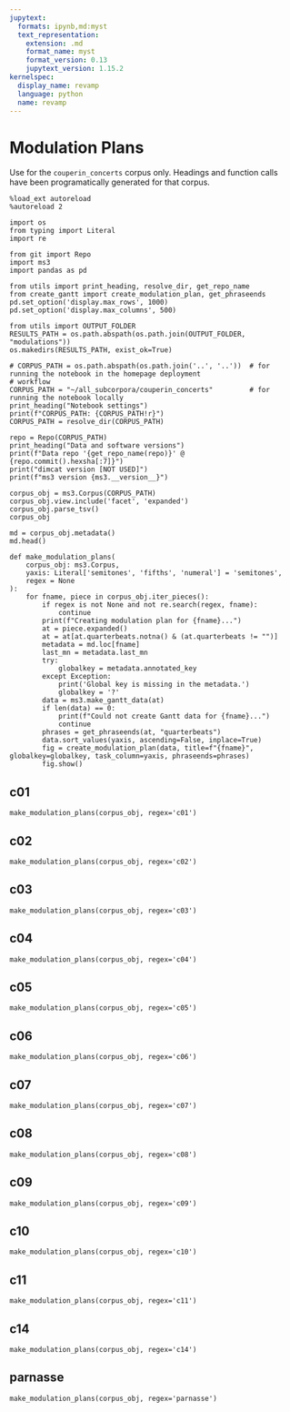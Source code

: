 ```yaml
---
jupytext:
  formats: ipynb,md:myst
  text_representation:
    extension: .md
    format_name: myst
    format_version: 0.13
    jupytext_version: 1.15.2
kernelspec:
  display_name: revamp
  language: python
  name: revamp
---
```


# Modulation Plans

Use for the `couperin_concerts` corpus only. Headings and function calls have been programatically generated for that
corpus.

```{code-cell} ipython3
%load_ext autoreload
%autoreload 2

import os
from typing import Literal
import re

from git import Repo
import ms3
import pandas as pd

from utils import print_heading, resolve_dir, get_repo_name
from create_gantt import create_modulation_plan, get_phraseends
pd.set_option('display.max_rows', 1000)
pd.set_option('display.max_columns', 500)
```

```{code-cell} ipython3
from utils import OUTPUT_FOLDER
RESULTS_PATH = os.path.abspath(os.path.join(OUTPUT_FOLDER, "modulations"))
os.makedirs(RESULTS_PATH, exist_ok=True)
```

```{code-cell} ipython3
# CORPUS_PATH = os.path.abspath(os.path.join('..', '..'))  # for running the notebook in the homepage deployment
# workflow
CORPUS_PATH = "~/all_subcorpora/couperin_concerts"         # for running the notebook locally
print_heading("Notebook settings")
print(f"CORPUS_PATH: {CORPUS_PATH!r}")
CORPUS_PATH = resolve_dir(CORPUS_PATH)
```

```{code-cell} ipython3
repo = Repo(CORPUS_PATH)
print_heading("Data and software versions")
print(f"Data repo '{get_repo_name(repo)}' @ {repo.commit().hexsha[:7]}")
print("dimcat version [NOT USED]")
print(f"ms3 version {ms3.__version__}")
```

```{code-cell} ipython3
corpus_obj = ms3.Corpus(CORPUS_PATH)
corpus_obj.view.include('facet', 'expanded')
corpus_obj.parse_tsv()
corpus_obj
```

```{code-cell} ipython3
md = corpus_obj.metadata()
md.head()
```

```{code-cell} ipython3
def make_modulation_plans(
    corpus_obj: ms3.Corpus,
    yaxis: Literal['semitones', 'fifths', 'numeral'] = 'semitones',
    regex = None
):
    for fname, piece in corpus_obj.iter_pieces():
        if regex is not None and not re.search(regex, fname):
            continue
        print(f"Creating modulation plan for {fname}...")
        at = piece.expanded()
        at = at[at.quarterbeats.notna() & (at.quarterbeats != "")]
        metadata = md.loc[fname]
        last_mn = metadata.last_mn
        try:
            globalkey = metadata.annotated_key
        except Exception:
            print('Global key is missing in the metadata.')
            globalkey = '?'
        data = ms3.make_gantt_data(at)
        if len(data) == 0:
            print(f"Could not create Gantt data for {fname}...")
            continue
        phrases = get_phraseends(at, "quarterbeats")
        data.sort_values(yaxis, ascending=False, inplace=True)
        fig = create_modulation_plan(data, title=f"{fname}", globalkey=globalkey, task_column=yaxis, phraseends=phrases)
        fig.show()
```

## c01

```{code-cell} ipython3
make_modulation_plans(corpus_obj, regex='c01')
```

## c02

```{code-cell} ipython3
make_modulation_plans(corpus_obj, regex='c02')
```

## c03

```{code-cell} ipython3
make_modulation_plans(corpus_obj, regex='c03')
```

## c04

```{code-cell} ipython3
make_modulation_plans(corpus_obj, regex='c04')
```

## c05

```{code-cell} ipython3
make_modulation_plans(corpus_obj, regex='c05')
```

## c06

```{code-cell} ipython3
make_modulation_plans(corpus_obj, regex='c06')
```

## c07

```{code-cell} ipython3
make_modulation_plans(corpus_obj, regex='c07')
```

## c08

```{code-cell} ipython3
make_modulation_plans(corpus_obj, regex='c08')
```

## c09

```{code-cell} ipython3
make_modulation_plans(corpus_obj, regex='c09')
```

## c10

```{code-cell} ipython3
make_modulation_plans(corpus_obj, regex='c10')
```

## c11

```{code-cell} ipython3
make_modulation_plans(corpus_obj, regex='c11')
```

## c14

```{code-cell} ipython3
make_modulation_plans(corpus_obj, regex='c14')
```

## parnasse

```{code-cell} ipython3
make_modulation_plans(corpus_obj, regex='parnasse')
```
